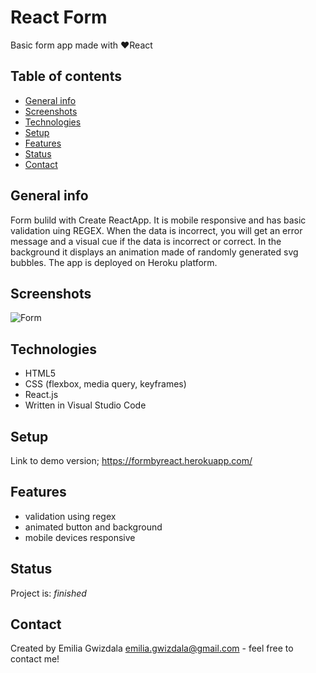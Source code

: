 # React Form
Basic form app made with ♥React 

## Table of contents
* [General info](#general-info)
* [Screenshots](#screenshots)
* [Technologies](#technologies)
* [Setup](#setup)
* [Features](#features)
* [Status](#status)
* [Contact](#contact)

## General info
Form bulild with Create ReactApp. It is mobile responsive and has basic validation uing REGEX. When the data is incorrect, you will get an error message and a visual cue if the data is incorrect or correct. In the background it displays an animation made of randomly generated svg bubbles. The app is deployed on Heroku platform.

## Screenshots
![Form](./form.png)

## Technologies
* HTML5
* CSS (flexbox, media query, keyframes)
* React.js
* Written in Visual Studio Code

## Setup
Link to demo version;
https://formbyreact.herokuapp.com/

## Features
* validation using regex
* animated button and background
* mobile devices responsive

## Status
Project is: _finished_

## Contact
Created by Emilia Gwizdala emilia.gwizdala@gmail.com - feel free to contact me!
